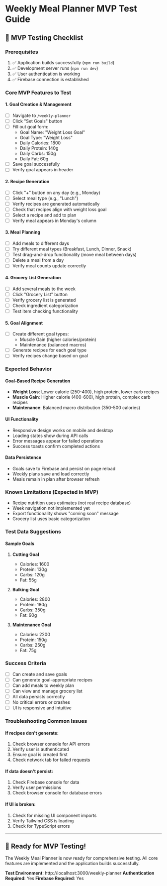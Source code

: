 # Weekly Meal Planner MVP Test Guide

## 🎯 MVP Testing Checklist

### Prerequisites
1. ✅ Application builds successfully (`npm run build`)
2. ✅ Development server runs (`npm run dev`)
3. ✅ User authentication is working
4. ✅ Firebase connection is established

### Core MVP Features to Test

#### 1. Goal Creation & Management
- [ ] Navigate to `/weekly-planner`
- [ ] Click "Set Goals" button
- [ ] Fill out goal form:
  - Goal Name: "Weight Loss Goal"
  - Goal Type: "Weight Loss"
  - Daily Calories: 1800
  - Daily Protein: 140g
  - Daily Carbs: 150g
  - Daily Fat: 60g
- [ ] Save goal successfully
- [ ] Verify goal appears in header

#### 2. Recipe Generation
- [ ] Click "+" button on any day (e.g., Monday)
- [ ] Select meal type (e.g., "Lunch")
- [ ] Verify recipes are generated automatically
- [ ] Check that recipes align with weight loss goal
- [ ] Select a recipe and add to plan
- [ ] Verify meal appears in Monday's column

#### 3. Meal Planning
- [ ] Add meals to different days
- [ ] Try different meal types (Breakfast, Lunch, Dinner, Snack)
- [ ] Test drag-and-drop functionality (move meal between days)
- [ ] Delete a meal from a day
- [ ] Verify meal counts update correctly

#### 4. Grocery List Generation
- [ ] Add several meals to the week
- [ ] Click "Grocery List" button
- [ ] Verify grocery list is generated
- [ ] Check ingredient categorization
- [ ] Test item checking functionality

#### 5. Goal Alignment
- [ ] Create different goal types:
  - Muscle Gain (higher calories/protein)
  - Maintenance (balanced macros)
- [ ] Generate recipes for each goal type
- [ ] Verify recipes change based on goal

### Expected Behavior

#### Goal-Based Recipe Generation
- **Weight Loss**: Lower calorie (250-400), high protein, lower carb recipes
- **Muscle Gain**: Higher calorie (400-600), high protein, complex carb recipes
- **Maintenance**: Balanced macro distribution (350-500 calories)

#### UI Functionality
- Responsive design works on mobile and desktop
- Loading states show during API calls
- Error messages appear for failed operations
- Success toasts confirm completed actions

#### Data Persistence
- Goals save to Firebase and persist on page reload
- Weekly plans save and load correctly
- Meals remain in plan after browser refresh

### Known Limitations (Expected in MVP)
- Recipe nutrition uses estimates (not real recipe database)
- Week navigation not implemented yet
- Export functionality shows "coming soon" message
- Grocery list uses basic categorization

### Test Data Suggestions

#### Sample Goals
1. **Cutting Goal**
   - Calories: 1600
   - Protein: 130g
   - Carbs: 120g
   - Fat: 55g

2. **Bulking Goal**
   - Calories: 2800
   - Protein: 180g
   - Carbs: 350g
   - Fat: 90g

3. **Maintenance Goal**
   - Calories: 2200
   - Protein: 150g
   - Carbs: 250g
   - Fat: 75g

### Success Criteria
- [ ] Can create and save goals
- [ ] Can generate goal-appropriate recipes
- [ ] Can add meals to weekly plan
- [ ] Can view and manage grocery list
- [ ] All data persists correctly
- [ ] No critical errors or crashes
- [ ] UI is responsive and intuitive

### Troubleshooting Common Issues

#### If recipes don't generate:
1. Check browser console for API errors
2. Verify user is authenticated
3. Ensure goal is created first
4. Check network tab for failed requests

#### If data doesn't persist:
1. Check Firebase console for data
2. Verify user permissions
3. Check browser console for database errors

#### If UI is broken:
1. Check for missing UI component imports
2. Verify Tailwind CSS is loading
3. Check for TypeScript errors

---

## 🚀 Ready for MVP Testing!

The Weekly Meal Planner is now ready for comprehensive testing. All core features are implemented and the application builds successfully.

**Test Environment**: http://localhost:3000/weekly-planner
**Authentication Required**: Yes
**Firebase Required**: Yes 